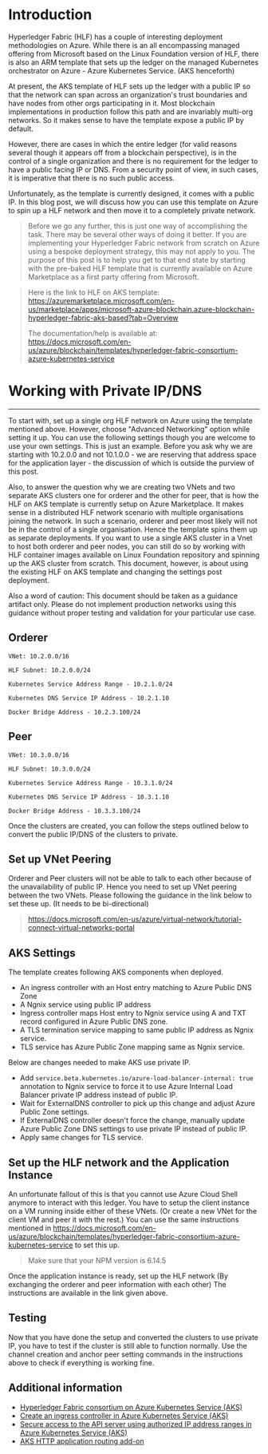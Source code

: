 # Introduction

Hyperledger Fabric (HLF) has a couple of interesting deployment methodologies on Azure. While there is an all encompassing managed offering from Microsoft based on the Linux Foundation version of HLF, there is also an ARM template that sets up the ledger on the managed Kubernetes orchestrator on Azure - Azure Kubernetes Service. (AKS henceforth)

At present, the AKS template of HLF sets up the ledger with a public IP so that the network can span across an organization's trust boundaries and have nodes from other orgs participating in it. Most blockchain implementations in production follow this path and are invariably multi-org networks. So it makes sense to have the template expose a public IP by default. 

However, there are cases in which the entire ledger (for valid reasons several though it appears off from a blockchain perspective), is in the control of a single organization and there is no requirement for the ledger to have a public facing IP or DNS. From a security point of view, in such cases, it is imperative that there is no such public access.

Unfortunately, as the template is currently designed, it comes with a public IP. In this blog post, we will discuss how you can use this template on Azure to spin up a HLF network and then move it to a completely private network. 

> Before we go any further, this is just one way of accomplishing the task. There may be several other ways of doing it better. If you are implementing your Hyperledger Fabric network from scratch on Azure using a bespoke deployment strategy, this may not apply to you. The purpose of this post is to help you get to that end state by starting with the pre-baked HLF template that is currently available on Azure Marketplace as a first party offering from Microsoft.

> Here is the link to HLF on AKS template: https://azuremarketplace.microsoft.com/en-us/marketplace/apps/microsoft-azure-blockchain.azure-blockchain-hyperledger-fabric-aks-based?tab=Overview 
>
> The documentation/help is available at: https://docs.microsoft.com/en-us/azure/blockchain/templates/hyperledger-fabric-consortium-azure-kubernetes-service 

# Working with Private IP/DNS 

------

To start with, set up a single org HLF network on Azure using the template mentioned above. However, choose "Advanced Networking" option while setting it up. You can use the following settings though you are welcome to use your own settings. This is just an example. Before you ask why we are starting with 10.2.0.0 and not 10.1.0.0 - we are reserving that address space for the application layer - the discussion of which is outside the purview of this post.

Also, to answer the question why we are creating two VNets and two separate AKS clusters one for orderer and the other for peer, that is how the HLF on AKS template is currently setup on Azure Marketplace. It makes sense in a distributed HLF network scenario with multiple organisations joining the network. In such a scenario, orderer and peer most likely will not be in the control of a single organisation. Hence the template spins them up as separate deployments. If you want to use a single AKS cluster in a Vnet to host both orderer and peer nodes, you can still do so by working with HLF container images available on Linux Foundation repository and spinning up the AKS cluster from scratch. This document, however, is about using the existing HLF on AKS template and changing the settings post deployment. 

Also a word of caution: This document should be taken as a guidance artifact only. Please do not implement production networks using this guidance without proper testing and validation for your particular use case. 

## Orderer

```
VNet: 10.2.0.0/16

HLF Subnet: 10.2.0.0/24

Kubernetes Service Address Range - 10.2.1.0/24

Kubernetes DNS Service IP Address - 10.2.1.10

Docker Bridge Address - 10.2.3.100/24
```

## Peer

```
VNet: 10.3.0.0/16

HLF Subnet: 10.3.0.0/24

Kubernetes Service Address Range - 10.3.1.0/24

Kubernetes DNS Service IP Address - 10.3.1.10

Docker Bridge Address - 10.3.3.100/24
```

Once the clusters are created, you can follow the steps outlined below to convert the public IP/DNS of the clusters to private.

## Set up VNet Peering

Orderer and Peer clusters will not be able to talk to each other because of the unavailability of public IP. Hence you need to set up VNet peering between the two VNets. Please following the guidance in the link below to set these up. (It needs to be bi-directional)

> https://docs.microsoft.com/en-us/azure/virtual-network/tutorial-connect-virtual-networks-portal

## AKS Settings

The template creates following AKS components when deployed.

* An ingress controller with an Host entry matching to Azure Public DNS Zone
* A Ngnix service using public IP address
* Ingress controller maps Host entry to Ngnix service using A and TXT record configured in Azure Public DNS zone.
* A TLS termination service mapping to same public IP address as Ngnix service.
* TLS service has Azure Public Zone mapping same as Ngnix service.  

Below are changes needed to make AKS use private IP.

* Add `service.beta.kubernetes.io/azure-load-balancer-internal: true` annotation to Ngnix service to force it to use Azure Internal Load Balancer private IP address instead of public IP.
* Wait for ExternalDNS controller to pick up this change and adjust Azure Public Zone settings.
* If ExternalDNS controller doesn't force the change, manually update Azure Public Zone DNS settings to use private IP instead of public IP.
* Apply same changes for TLS service.
 
## Set up the HLF network and the Application Instance

An unfortunate fallout of this is that you cannot use Azure Cloud Shell anymore to interact with this ledger. You have to setup the client instance on a VM running inside either of these VNets. (Or create a new VNet for the client VM and peer it with the rest.) You can use the same instructions mentioned in  https://docs.microsoft.com/en-us/azure/blockchain/templates/hyperledger-fabric-consortium-azure-kubernetes-service to set this up. 

> Make sure that your NPM version is 6.14.5

Once the application instance is ready, set up the HLF network (By exchanging the orderer and peer information with each other) The instructions are available in the link given above.

## Testing

Now that you have done the setup and converted the clusters to use private IP, you have to test if the cluster is still able to function normally. Use the channel creation and anchor peer setting commands in the instructions above to check if everything is working fine. 

## Additional information

* [Hyperledger Fabric consortium on Azure Kubernetes Service (AKS)](https://docs.microsoft.com/en-us/azure/blockchain/templates/hyperledger-fabric-consortium-azure-kubernetes-service)
* [Create an ingress controller in Azure Kubernetes Service (AKS)](https://docs.microsoft.com/en-us/azure/aks/ingress-basic)
* [Secure access to the API server using authorized IP address ranges in Azure Kubernetes Service (AKS)](https://docs.microsoft.com/en-us/azure/aks/api-server-authorized-ip-ranges)
* [AKS HTTP application routing add-on](https://docs.microsoft.com/en-us/azure/aks/http-application-routing)